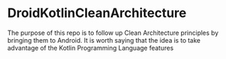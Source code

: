 # DroidKotlinCleanArchitecture
The purpose of this repo is to follow up Clean Architecture principles by bringing them to Android. It is worth saying that the idea is to take advantage of the Kotlin Programming Language features
